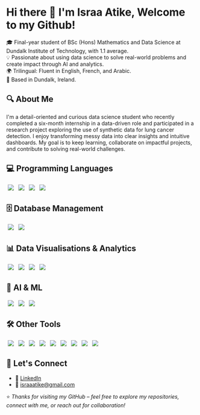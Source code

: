
# Hi there 👋 I'm Israa Atike, Welcome to my Github!

🎓 Final-year student of BSc (Hons) Mathematics and Data Science at Dundalk Institute of Technology, with 1.1 average.  
💡 Passionate about using data science to solve real-world problems and create impact through AI and analytics.  
🌍 Trilingual: Fluent in English, French, and Arabic.  
📍 Based in Dundalk, Ireland.



## 🔍 About Me

I'm a detail-oriented and curious data science student who recently completed a six-month internship in a data-driven role and participated in a research project exploring the use of synthetic data for lung cancer detection. 
I enjoy transforming messy data into clear insights and intuitive dashboards. My goal is to keep learning, collaborate on impactful projects, and contribute to solving real-world challenges.

## 💻 Programming Languages  
<span style="display:inline-block;margin:4px;"><img src="https://img.shields.io/badge/Python-3776AB?style=for-the-badge&logo=python&logoColor=white"/></span>
<span style="display:inline-block;margin:4px;"><img src="https://img.shields.io/badge/R-276DC3?style=for-the-badge&logo=r&logoColor=white"/></span>
<span style="display:inline-block;margin:4px;"><img src="https://img.shields.io/badge/JavaScript-F7DF1E?style=for-the-badge&logo=javascript&logoColor=black"/></span>
<span style="display:inline-block;margin:4px;"><img src="https://img.shields.io/badge/HTML5-E34F26?style=for-the-badge&logo=html5&logoColor=white"/></span>

## 🗄️ Database Management  
<span style="display:inline-block;margin:4px;"><img src="https://img.shields.io/badge/SQL-4479A1?style=for-the-badge&logo=postgresql&logoColor=white"/></span>
<span style="display:inline-block;margin:4px;"><img src="https://img.shields.io/badge/MongoDB-47A248?style=for-the-badge&logo=mongodb&logoColor=white"/></span>

## 📊 Data Visualisations & Analytics  
<span style="display:inline-block;margin:4px;"><img src="https://img.shields.io/badge/Power%20BI-F2C811?style=for-the-badge&logo=powerbi&logoColor=black"/></span>
<span style="display:inline-block;margin:4px;"><img src="https://img.shields.io/badge/Tableau-E97627?style=for-the-badge&logo=tableau&logoColor=white"/></span>
<span style="display:inline-block;margin:4px;"><img src="https://img.shields.io/badge/NetSuite%20Analytics-1D1D1D?style=for-the-badge&logo=oracle&logoColor=white"/></span>
<span style="display:inline-block;margin:4px;"><img src="https://img.shields.io/badge/Excel-217346?style=for-the-badge&logo=microsoft-excel&logoColor=white"/></span>

## 🤖 AI & ML  
<span style="display:inline-block;margin:4px;"><img src="https://img.shields.io/badge/Scikit--Learn-F7931E?style=for-the-badge&logo=scikit-learn&logoColor=white"/></span>
<span style="display:inline-block;margin:4px;"><img src="https://img.shields.io/badge/TensorFlow-FF6F00?style=for-the-badge&logo=tensorflow&logoColor=white"/></span>
<span style="display:inline-block;margin:4px;"><img src="https://img.shields.io/badge/PyTorch-EE4C2C?style=for-the-badge&logo=pytorch&logoColor=white"/></span>


## 🛠️ Other Tools  
<span style="display:inline-block;margin:4px;"><img src="https://img.shields.io/badge/Git-F05032?style=for-the-badge&logo=git&logoColor=white"/></span>
<span style="display:inline-block;margin:4px;"><img src="https://img.shields.io/badge/Figma-F24E1E?style=for-the-badge&logo=figma&logoColor=white"/></span>
<span style="display:inline-block;margin:4px;"><img src="https://img.shields.io/badge/Overleaf-47A141?style=for-the-badge&logo=overleaf&logoColor=white"/></span>
<span style="display:inline-block;margin:4px;"><img src="https://img.shields.io/badge/Canva-00C4CC?style=for-the-badge&logo=canva&logoColor=white"/></span>
<span style="display:inline-block;margin:4px;"><img src="https://img.shields.io/badge/LaTeX-008080?style=for-the-badge&logo=latex&logoColor=white"/></span>
<span style="display:inline-block;margin:4px;"><img src="https://img.shields.io/badge/MS%20PowerPoint-B7472A?style=for-the-badge&logo=microsoft-powerpoint&logoColor=white"/></span>
<span style="display:inline-block;margin:4px;"><img src="https://img.shields.io/badge/MS%20Word-2B579A?style=for-the-badge&logo=microsoft-word&logoColor=white"/></span>
<span style="display:inline-block;margin:4px;"><img src="https://img.shields.io/badge/Trello-0052CC?style=for-the-badge&logo=trello&logoColor=white"/></span>
<span style="display:inline-block;margin:4px;"><img src="https://img.shields.io/badge/Jira-0052CC?style=for-the-badge&logo=jira&logoColor=white"/></span>



## 📣 Let's Connect

- 💼 [LinkedIn](https://www.linkedin.com/in/israa-atike-/)
- 📧 israaatike@gmail.com



⭐ *Thanks for visiting my GitHub – feel free to explore my repositories, connect with me, or reach out for collaboration!*
